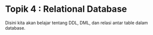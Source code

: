 # Topik 4 : Relational Database

Disini kita akan belajar tentang DDL, DML, dan relasi antar table dalam database.
